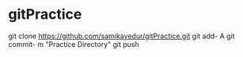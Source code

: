 # gitPractice
git clone <https://github.com/samikayedur/gitPractice.git>
git add- A
git commit- m "Practice Directory"
git push
